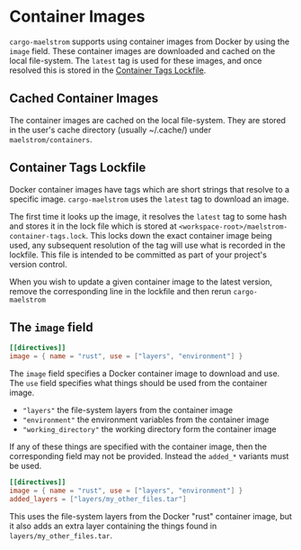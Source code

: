 # Container Images

`cargo-maelstrom` supports using container images from Docker by using the
`image` field. These container images are downloaded and cached on the local
file-system. The `latest` tag is used for these images, and once resolved this
is stored in the [Container Tags Lockfile](#container-tags-lockfile).

## Cached Container Images

The container images are cached on the local file-system. They are stored in the
user's cache directory (usually ~/.cache/) under `maelstrom/containers`.

## Container Tags Lockfile

Docker container images have tags which are short strings that resolve to a
specific image. `cargo-maelstrom` uses the `latest` tag to download an image.

The first time it looks up the image, it resolves the `latest` tag to some hash
and stores it in the lock file which is stored at
`<workspace-root>/maelstrom-container-tags.lock`. This locks down the exact
container image being used, any subsequent resolution of the tag will use what
is recorded in the lockfile. This file is intended to be committed as part of
your project's version control.

When you wish to update a given container image to the latest version, remove
the corresponding line in the lockfile and then rerun `cargo-maelstrom`

## The `image` field
```toml
[[directives]]
image = { name = "rust", use = ["layers", "environment"] }
```

The `image` field specifies a Docker container image to download and use. The
`use` field specifies what things should be used from the container image.

- `"layers"` the file-system layers from the container image
- `"environment"` the environment variables from the container image
- `"working_directory"` the working directory form the container image

If any of these things are specified with the container image, then the
corresponding field may not be provided. Instead the `added_*` variants must be
used.

```toml
[[directives]]
image = { name = "rust", use = ["layers", "environment"] }
added_layers = ["layers/my_other_files.tar"]
```

This uses the file-system layers from the Docker "rust" container image, but it
also adds an extra layer containing the things found in
`layers/my_other_files.tar`.
